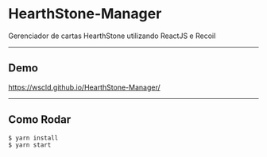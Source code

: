 # HearthStone-Manager
Gerenciador de cartas HearthStone utilizando ReactJS e Recoil

------------

## Demo
https://wscld.github.io/HearthStone-Manager/

------------

## Como Rodar
    $ yarn install
    $ yarn start
